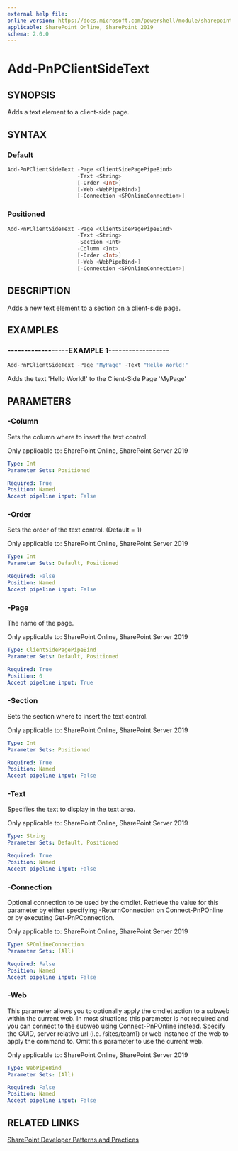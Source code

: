 ```yaml
---
external help file:
online version: https://docs.microsoft.com/powershell/module/sharepoint-pnp/add-pnpclientsidetext
applicable: SharePoint Online, SharePoint 2019
schema: 2.0.0
---
```

# Add-PnPClientSideText

## SYNOPSIS
Adds a text element to a client-side page.

## SYNTAX

### Default
```powershell
Add-PnPClientSideText -Page <ClientSidePagePipeBind>
                      -Text <String>
                      [-Order <Int>]
                      [-Web <WebPipeBind>]
                      [-Connection <SPOnlineConnection>]
```

### Positioned
```powershell
Add-PnPClientSideText -Page <ClientSidePagePipeBind>
                      -Text <String>
                      -Section <Int>
                      -Column <Int>
                      [-Order <Int>]
                      [-Web <WebPipeBind>]
                      [-Connection <SPOnlineConnection>]
```

## DESCRIPTION
Adds a new text element to a section on a client-side page.

## EXAMPLES

### ------------------EXAMPLE 1------------------
```powershell
Add-PnPClientSideText -Page "MyPage" -Text "Hello World!"
```

Adds the text 'Hello World!' to the Client-Side Page 'MyPage'

## PARAMETERS

### -Column
Sets the column where to insert the text control.

Only applicable to: SharePoint Online, SharePoint Server 2019

```yaml
Type: Int
Parameter Sets: Positioned

Required: True
Position: Named
Accept pipeline input: False
```

### -Order
Sets the order of the text control. (Default = 1)

Only applicable to: SharePoint Online, SharePoint Server 2019

```yaml
Type: Int
Parameter Sets: Default, Positioned

Required: False
Position: Named
Accept pipeline input: False
```

### -Page
The name of the page.

Only applicable to: SharePoint Online, SharePoint Server 2019

```yaml
Type: ClientSidePagePipeBind
Parameter Sets: Default, Positioned

Required: True
Position: 0
Accept pipeline input: True
```

### -Section
Sets the section where to insert the text control.

Only applicable to: SharePoint Online, SharePoint Server 2019

```yaml
Type: Int
Parameter Sets: Positioned

Required: True
Position: Named
Accept pipeline input: False
```

### -Text
Specifies the text to display in the text area.

Only applicable to: SharePoint Online, SharePoint Server 2019

```yaml
Type: String
Parameter Sets: Default, Positioned

Required: True
Position: Named
Accept pipeline input: False
```

### -Connection
Optional connection to be used by the cmdlet. Retrieve the value for this parameter by either specifying -ReturnConnection on Connect-PnPOnline or by executing Get-PnPConnection.

Only applicable to: SharePoint Online, SharePoint Server 2019

```yaml
Type: SPOnlineConnection
Parameter Sets: (All)

Required: False
Position: Named
Accept pipeline input: False
```

### -Web
This parameter allows you to optionally apply the cmdlet action to a subweb within the current web. In most situations this parameter is not required and you can connect to the subweb using Connect-PnPOnline instead. Specify the GUID, server relative url (i.e. /sites/team1) or web instance of the web to apply the command to. Omit this parameter to use the current web.

Only applicable to: SharePoint Online, SharePoint Server 2019

```yaml
Type: WebPipeBind
Parameter Sets: (All)

Required: False
Position: Named
Accept pipeline input: False
```

## RELATED LINKS

[SharePoint Developer Patterns and Practices](https://aka.ms/sppnp)
